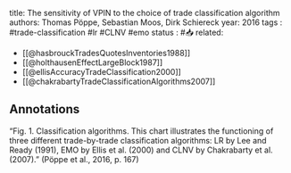 
title: The sensitivity of VPIN to the choice of trade classification algorithm
authors: Thomas Pöppe, Sebastian Moos, Dirk Schiereck
year: 2016
tags : #trade-classification #lr #CLNV #emo 
status : #📥
related:
- [[@hasbrouckTradesQuotesInventories1988]]
- [[@holthausenEffectLargeBlock1987]]
- [[@ellisAccuracyTradeClassification2000]]
- [[@chakrabartyTradeClassificationAlgorithms2007]]


## Annotations

“Fig. 1. Classification algorithms. This chart illustrates the functioning of three different trade-by-trade classification algorithms: LR by Lee and Ready (1991), EMO by Ellis et al. (2000) and CLNV by Chakrabarty et al. (2007).” (Pöppe et al., 2016, p. 167)